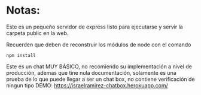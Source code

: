 # Notas:

Este es un pequeño servidor de express listo para ejecutarse y servir la carpeta public en la web.

Recuerden que deben de reconstruir los módulos de node con el comando

```
npm install
```

Este es un chat MUY BÁSICO, no recomiendo su implementación a nivel de producción, ademas que tine nula documentación, solamente es una prueba de lo que puede llegar a ser un chat box, no contiene verificación de ningun tipo
DEMO:
https://israelramirez-chatbox.herokuapp.com/